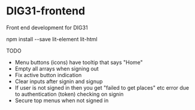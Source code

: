 # DIG31-frontend
Front end development for DIG31

npm install --save lit-element lit-html

TODO
- Menu buttons (icons) have tooltip that says "Home"
- Empty all arrays when signing out
- Fix active button indication
- Clear inputs after signin and signup
- If user is not signed in then you get "failed to get places" etc error due to authentication (token) checking on signin
- Secure top menus when not signed in
